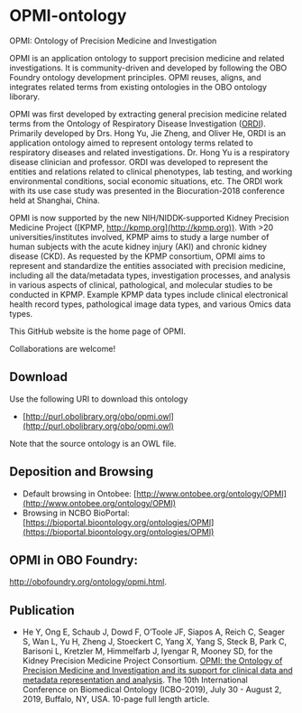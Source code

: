 # OPMI-ontology
OPMI: Ontology of Precision Medicine and Investigation

OPMI is an application ontology to support precision medicine and related investigations. It is community-driven and developed by following the OBO Foundry ontology development principles. OPMI reuses, aligns, and integrates related terms from existing ontologies in the OBO ontology liborary.

OPMI was first developed by extracting general precision medicine related terms from the Ontology of Respiratory Disease Investigation ([ORDI](https://github.com/OPMI/ordi)). Primarily developed by Drs. Hong Yu, Jie Zheng, and Oliver He, ORDI is an application ontology aimed to represent ontology terms related to respiratory diseases and related investigations. Dr. Hong Yu is a respiratory disease clinician and professor. ORDI was developed to represent the entities and relations related to clinical phenotypes, lab testing, and working environmental conditions, social economic situations, etc. The ORDI work with its use case study was presented in the Biocuration-2018 conference held at Shanghai, China.

OPMI is now supported by the new NIH/NIDDK-supported Kidney Precision Medicine Project ([KPMP, http://kpmp.org](http://kpmp.org)). With >20 universities/institutes involved, KPMP aims to study a large number of human subjects with the acute kidney injury (AKI) and chronic kidney disease (CKD). As requested by the KPMP consortium, OPMI aims to represent and standardize the entities associated with precision medicine, including all the data/metadata types, investigation processes, and analysis in various aspects of clinical, pathological, and molecular studies to be conducted in KPMP. Example KPMP data types include clinical electronical health record types, pathological image data types, and various Omics data types. 

This GitHub website is the home page of OPMI.

Collaborations are welcome! 

## Download

Use the following URI to download this ontology

* [http://purl.obolibrary.org/obo/opmi.owl](http://purl.obolibrary.org/obo/opmi.owl)

Note that the source ontology is an OWL file.  

## Deposition and Browsing

* Default browsing in Ontobee: [http://www.ontobee.org/ontology/OPMI](http://www.ontobee.org/ontology/OPMI) 
* Browsing in NCBO BioPortal: [https://bioportal.bioontology.org/ontologies/OPMI](https://bioportal.bioontology.org/ontologies/OPMI)

## OPMI in OBO Foundry: 
http://obofoundry.org/ontology/opmi.html.

## Publication

* He Y, Ong E, Schaub J, Dowd F, O’Toole JF, Siapos A, Reich C, Seager S, Wan L, Yu H, Zheng J, Stoeckert C, Yang X, Yang S, Steck B, Park C, Barisoni L, Kretzler M, Himmelfarb J, Iyengar R, Mooney SD, for the Kidney Precision Medicine Project Consortium. [OPMI: the Ontology of Precision Medicine and Investigation and its support for clinical data and metadata representation and analysis](https://drive.google.com/file/d/1TN3jH4hoh40Saa8adlR_TocREGTNPVlC/view). The 10th International Conference on Biomedical Ontology (ICBO-2019), July 30 - August 2, 2019, Buffalo, NY, USA. 10-page full length article.  
